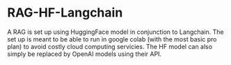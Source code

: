 # RAG-HF-Langchain
A RAG is set up using HuggingFace model in conjunction to Langchain. The set up is meant to be able to run in google colab (with the most basic pro plan) to avoid costly cloud computing servicies. The HF model can also simply be replaced by OpenAI models using their API.
